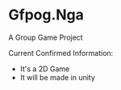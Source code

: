 # Gfpog.Nga
A Group Game Project

Current Confirmed Information:
- It's a 2D Game
- It will be made in unity
